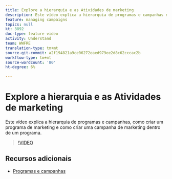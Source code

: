 ```yaml
---
title: Explore a hierarquia e as Atividades de marketing
description: Este vídeo explica a hierarquia de programas e campanhas no Adobe Campaign Standard (ACS), como criar um programa de marketing e como criar uma campanha de marketing dentro de um programa.
feature: managing campaigns
topics: null
kt: 3892
doc-type: feature video
activity: Understand
team: WWFRE
translation-type: tm+mt
source-git-commit: a2f194821a9ce06272eaed979ee2d8c62cccac2b
workflow-type: tm+mt
source-wordcount: '80'
ht-degree: 6%

---
```



# Explore a hierarquia e as Atividades de marketing

Este vídeo explica a hierarquia de programas e campanhas, como criar um programa de marketing e como criar uma campanha de marketing dentro de um programa.

>[!VIDEO](https://video.tv.adobe.com/v/18465?quality=12)

## Recursos adicionais

* [Programas e campanhas](https://docs.adobe.com/content/help/en/campaign-standard/using/getting-started/marketing-plans/programs-and-campaigns.html)

